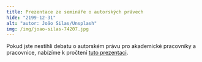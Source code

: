 ```yaml
---
title: Prezentace ze semináře o autorských právech
hide: "2199-12-31"
alt: "autor: João Silas/Unsplash"
img: /img/joao-silas-74207.jpg
---
```


Pokud jste nestihli debatu o autorském právu pro akademické pracovníky a pracovnice, nabízíme k pročtení [tuto prezentaci](/biblio/_docs/zaklady_autorskeho_prava.pdf).
